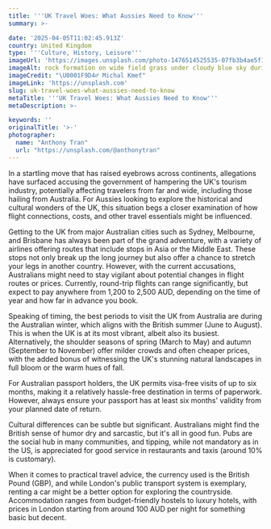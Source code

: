 ```yaml
---
title: '''UK Travel Woes: What Aussies Need to Know'''
summary: >-

date: '2025-04-05T11:02:45.913Z'
country: United Kingdom
type: '''Culture, History, Leisure'''
imageUrl: 'https://images.unsplash.com/photo-1476514525535-07fb3b4ae5f1'
imageAlt: rock formation on wide field grass under cloudy blue sky during daytime
imageCredit: "\U0001F9D4‍♂️ Michal Kmeť"
imageLink: 'https://unsplash.com'
slug: uk-travel-woes-what-aussies-need-to-know
metaTitle: '''UK Travel Woes: What Aussies Need to Know'''
metaDescription: >-

keywords: ''
originalTitle: '>-'
photographer:
  name: "Anthony Tran"
  url: "https://unsplash.com/@anthonytran"
---
```









In a startling move that has raised eyebrows across continents, allegations have surfaced accusing the government of hampering the UK's tourism industry, potentially affecting travelers from far and wide, including those hailing from Australia. For Aussies looking to explore the historical and cultural wonders of the UK, this situation begs a closer examination of how flight connections, costs, and other travel essentials might be influenced.

Getting to the UK from major Australian cities such as Sydney, Melbourne, and Brisbane has always been part of the grand adventure, with a variety of airlines offering routes that include stops in Asia or the Middle East. These stops not only break up the long journey but also offer a chance to stretch your legs in another country. However, with the current accusations, Australians might need to stay vigilant about potential changes in flight routes or prices. Currently, round-trip flights can range significantly, but expect to pay anywhere from 1,200 to 2,500 AUD, depending on the time of year and how far in advance you book.

Speaking of timing, the best periods to visit the UK from Australia are during the Australian winter, which aligns with the British summer (June to August). This is when the UK is at its most vibrant, albeit also its busiest. Alternatively, the shoulder seasons of spring (March to May) and autumn (September to November) offer milder crowds and often cheaper prices, with the added bonus of witnessing the UK's stunning natural landscapes in full bloom or the warm hues of fall.

For Australian passport holders, the UK permits visa-free visits of up to six months, making it a relatively hassle-free destination in terms of paperwork. However, always ensure your passport has at least six months' validity from your planned date of return.

Cultural differences can be subtle but significant. Australians might find the British sense of humor dry and sarcastic, but it's all in good fun. Pubs are the social hub in many communities, and tipping, while not mandatory as in the US, is appreciated for good service in restaurants and taxis (around 10% is customary).

When it comes to practical travel advice, the currency used is the British Pound (GBP), and while London's public transport system is exemplary, renting a car might be a better option for exploring the countryside. Accommodation ranges from budget-friendly hostels to luxury hotels, with prices in London starting from around 100 AUD per night for something basic but decent.
